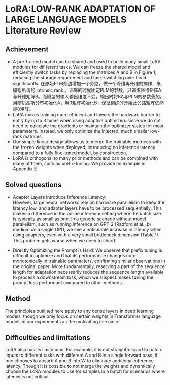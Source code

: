 LoRA:LOW-RANK ADAPTATION OF LARGE LANGUAGE MODELS Literature Review
===========
Achievement
----
* A pre-trained model can be shared and used to build many small LoRA modules for dif ferent tasks. We can freeze the shared model and efficiently switch tasks by replacing the matrices A and B in Figure 1, reducing the storage requirement and task-switching over head significantly. 在原始PLM旁边增加一个旁路，做一个降维再升维的操作，来模拟所谓的 intrinsic rank 。训练的时候固定PLM的参数，只训练降维矩阵A与升维矩阵B。而模型的输入输出维度不变，输出时将BA与PLM的参数叠加。用随机高斯分布初始化A，用0矩阵初始化B，保证训练的开始此旁路矩阵依然是0矩阵。
* LoRA makes training more efficient and lowers the hardware barrier to entry by up to 3 times when using adaptive optimizers since we do not need to calculate the gradients or maintain the optimizer states for most parameters. Instead, we only optimize the injected, much smaller low-rank matrices.
* Our simple linear design allows us to merge the trainable matrices with the frozen weights when deployed, introducing no inference latency compared to a fully fine-tuned model, by construction.
* LoRA is orthogonal to many prior methods and can be combined with many of them, such as prefix-tuning. We provide an example in Appendix E

Solved questions
--------
* Adapter Layers Introduce Inference Latency:   
    However, large neural networks rely on hardware parallelism to keep the latency low, and adapter layers have to be processed sequentially. This makes a difference in the online inference setting where the batch size is typically as small as one. In a generic scenario without model parallelism, such as running inference on GPT-2 (Radford et al., b) medium on a single GPU, we see a noticeable increase in latency when using adapters, even with a very small bottleneck dimension (Table 1). This problem gets worse when we need to shard.

* Directly Optimizing the Prompt is Hard:
    We observe that prefix tuning is difficult to optimize  and that its performance changes non-monotonically in trainable parameters, confirming similar  observations in the original paper. More fundamentally, reserving a part of the sequence length for  adaptation necessarily reduces the sequence length available to process a downstream task, which  we suspect makes tuning the prompt less performant compared to other methods.

Method
--------
The principles outlined here apply  to any dense layers in deep learning models, though we only focus on certain weights in Transformer  language models in our experiments as the motivating use case.

Difficulties and limitations
----------
LoRA also has its limitations. For example, it is not straightforward to batch inputs to different tasks  with different A and B in a single forward pass, if one chooses to absorb A and B into W to eliminate  additional inference latency. Though it is possible to not merge the weights and dynamically choose  the LoRA modules to use for samples in a batch for scenarios where latency is not critical.